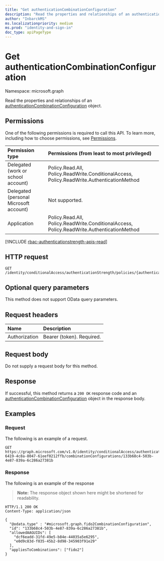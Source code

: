 ```yaml
---
title: "Get authenticationCombinationConfiguration"
description: "Read the properties and relationships of an authenticationCombinationConfiguration object."
author: "InbarckMS"
ms.localizationpriority: medium
ms.prod: "identity-and-sign-in"
doc_type: apiPageType
---
```


# Get authenticationCombinationConfiguration
Namespace: microsoft.graph

Read the properties and relationships of an [authenticationCombinationConfiguration](../resources/authenticationcombinationconfiguration.md) object.

## Permissions
One of the following permissions is required to call this API. To learn more, including how to choose permissions, see [Permissions](/graph/permissions-reference).

|Permission type|Permissions (from least to most privileged)|
|:---|:---|
|Delegated (work or school account)|Policy.Read.All, Policy.ReadWrite.ConditionalAccess, Policy.ReadWrite.AuthenticationMethod|
|Delegated (personal Microsoft account)|Not supported.|
|Application|Policy.Read.All, Policy.ReadWrite.ConditionalAccess, Policy.ReadWrite.AuthenticationMethod|

[!INCLUDE [rbac-authenticationstrength-apis-read](../includes/rbac-for-apis/rbac-authenticationstrength-apis-read.md)]

## HTTP request

<!-- {
  "blockType": "ignored"
}
-->
``` http
GET /identity/conditionalAccess/authenticationStrength/policies/{authenticationStrengthPolicyId}/combinationConfigurations/{authenticationCombinationConfigurationId}
```

## Optional query parameters
This method does not support OData query parameters.

## Request headers
|Name|Description|
|:---|:---|
|Authorization|Bearer {token}. Required.|

## Request body
Do not supply a request body for this method.

## Response

If successful, this method returns a `200 OK` response code and an [authenticationCombinationConfiguration](../resources/authenticationcombinationconfiguration.md) object in the response body.

## Examples

### Request
The following is an example of a request.

``` http
GET https://graph.microsoft.com/v1.0/identity/conditionalAccess/authenticationStrength/policies/0e371351-6419-4c8a-8047-61eef0212ffb/combinationConfigurations/133b68c4-503b-4e87-839a-6c286a27381b
```

### Response

The following is an example of the response
>**Note:** The response object shown here might be shortened for readability.
<!-- {
  "blockType": "response",
  "truncated": true,
  "@odata.type": "microsoft.graph.authenticationCombinationConfiguration"
}
-->
``` http
HTTP/1.1 200 OK
Content-Type: application/json

{
  "@odata.type" : "#microsoft.graph.fido2CombinationConfiguration",
  "id": "133b68c4-503b-4e87-839a-6c286a27381b",
  "allowedAAGUIDs": [
    "dcf6eadd-31fd-49e5-b84e-44035a5e6295",
    "e0d9c83d-f035-45b2-8d98-345903f91e29"
  ],
  "appliesToCombinations": ["fido2"]
}
```

